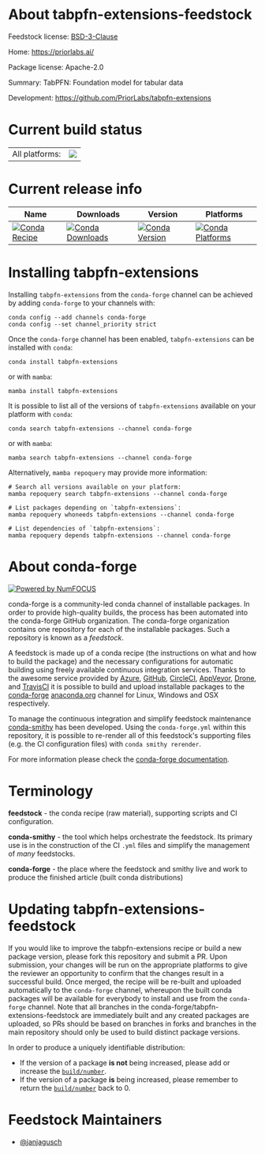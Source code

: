 About tabpfn-extensions-feedstock
=================================

Feedstock license: [BSD-3-Clause](https://github.com/conda-forge/tabpfn-extensions-feedstock/blob/main/LICENSE.txt)

Home: https://priorlabs.ai/

Package license: Apache-2.0

Summary: TabPFN: Foundation model for tabular data

Development: https://github.com/PriorLabs/tabpfn-extensions

Current build status
====================


<table><tr><td>All platforms:</td>
    <td>
      <a href="https://dev.azure.com/conda-forge/feedstock-builds/_build/latest?definitionId=26491&branchName=main">
        <img src="https://dev.azure.com/conda-forge/feedstock-builds/_apis/build/status/tabpfn-extensions-feedstock?branchName=main">
      </a>
    </td>
  </tr>
</table>

Current release info
====================

| Name | Downloads | Version | Platforms |
| --- | --- | --- | --- |
| [![Conda Recipe](https://img.shields.io/badge/recipe-tabpfn--extensions-green.svg)](https://anaconda.org/conda-forge/tabpfn-extensions) | [![Conda Downloads](https://img.shields.io/conda/dn/conda-forge/tabpfn-extensions.svg)](https://anaconda.org/conda-forge/tabpfn-extensions) | [![Conda Version](https://img.shields.io/conda/vn/conda-forge/tabpfn-extensions.svg)](https://anaconda.org/conda-forge/tabpfn-extensions) | [![Conda Platforms](https://img.shields.io/conda/pn/conda-forge/tabpfn-extensions.svg)](https://anaconda.org/conda-forge/tabpfn-extensions) |

Installing tabpfn-extensions
============================

Installing `tabpfn-extensions` from the `conda-forge` channel can be achieved by adding `conda-forge` to your channels with:

```
conda config --add channels conda-forge
conda config --set channel_priority strict
```

Once the `conda-forge` channel has been enabled, `tabpfn-extensions` can be installed with `conda`:

```
conda install tabpfn-extensions
```

or with `mamba`:

```
mamba install tabpfn-extensions
```

It is possible to list all of the versions of `tabpfn-extensions` available on your platform with `conda`:

```
conda search tabpfn-extensions --channel conda-forge
```

or with `mamba`:

```
mamba search tabpfn-extensions --channel conda-forge
```

Alternatively, `mamba repoquery` may provide more information:

```
# Search all versions available on your platform:
mamba repoquery search tabpfn-extensions --channel conda-forge

# List packages depending on `tabpfn-extensions`:
mamba repoquery whoneeds tabpfn-extensions --channel conda-forge

# List dependencies of `tabpfn-extensions`:
mamba repoquery depends tabpfn-extensions --channel conda-forge
```


About conda-forge
=================

[![Powered by
NumFOCUS](https://img.shields.io/badge/powered%20by-NumFOCUS-orange.svg?style=flat&colorA=E1523D&colorB=007D8A)](https://numfocus.org)

conda-forge is a community-led conda channel of installable packages.
In order to provide high-quality builds, the process has been automated into the
conda-forge GitHub organization. The conda-forge organization contains one repository
for each of the installable packages. Such a repository is known as a *feedstock*.

A feedstock is made up of a conda recipe (the instructions on what and how to build
the package) and the necessary configurations for automatic building using freely
available continuous integration services. Thanks to the awesome service provided by
[Azure](https://azure.microsoft.com/en-us/services/devops/), [GitHub](https://github.com/),
[CircleCI](https://circleci.com/), [AppVeyor](https://www.appveyor.com/),
[Drone](https://cloud.drone.io/welcome), and [TravisCI](https://travis-ci.com/)
it is possible to build and upload installable packages to the
[conda-forge](https://anaconda.org/conda-forge) [anaconda.org](https://anaconda.org/)
channel for Linux, Windows and OSX respectively.

To manage the continuous integration and simplify feedstock maintenance
[conda-smithy](https://github.com/conda-forge/conda-smithy) has been developed.
Using the ``conda-forge.yml`` within this repository, it is possible to re-render all of
this feedstock's supporting files (e.g. the CI configuration files) with ``conda smithy rerender``.

For more information please check the [conda-forge documentation](https://conda-forge.org/docs/).

Terminology
===========

**feedstock** - the conda recipe (raw material), supporting scripts and CI configuration.

**conda-smithy** - the tool which helps orchestrate the feedstock.
                   Its primary use is in the construction of the CI ``.yml`` files
                   and simplify the management of *many* feedstocks.

**conda-forge** - the place where the feedstock and smithy live and work to
                  produce the finished article (built conda distributions)


Updating tabpfn-extensions-feedstock
====================================

If you would like to improve the tabpfn-extensions recipe or build a new
package version, please fork this repository and submit a PR. Upon submission,
your changes will be run on the appropriate platforms to give the reviewer an
opportunity to confirm that the changes result in a successful build. Once
merged, the recipe will be re-built and uploaded automatically to the
`conda-forge` channel, whereupon the built conda packages will be available for
everybody to install and use from the `conda-forge` channel.
Note that all branches in the conda-forge/tabpfn-extensions-feedstock are
immediately built and any created packages are uploaded, so PRs should be based
on branches in forks and branches in the main repository should only be used to
build distinct package versions.

In order to produce a uniquely identifiable distribution:
 * If the version of a package **is not** being increased, please add or increase
   the [``build/number``](https://docs.conda.io/projects/conda-build/en/latest/resources/define-metadata.html#build-number-and-string).
 * If the version of a package **is** being increased, please remember to return
   the [``build/number``](https://docs.conda.io/projects/conda-build/en/latest/resources/define-metadata.html#build-number-and-string)
   back to 0.

Feedstock Maintainers
=====================

* [@janjagusch](https://github.com/janjagusch/)

